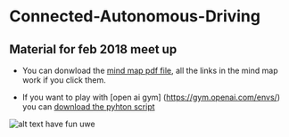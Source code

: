 # Connected-Autonomous-Driving
## Material for feb 2018 meet up


-  You can donwload the  [mind map pdf file](mindMap.jpg), all the links in the mind map work if you click them.
 
 -  If you want to play with [open ai gym] (https://gym.openai.com/envs/) you can [download the pyhton script ](cartpole.py)
 
 
![alt text](mindMap.jpg "Mindmap für feb 2018 meetup")
have fun
uwe

